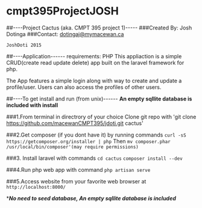 # cmpt395ProjectJOSH

##----Project Cactus (aka. CMPT 395 project 1)-----
###Created By: Josh Dotinga
###Contact: dotingaj@mymacewan.ca
    
    JoshDoti 2015

##----Application------
requirements: PHP
This appliaction is a simple CRUD(create read update delete) app
built on the laravel framework for php. 

The App features a simple login along with way to create and update
a profile/user. Users can also access the profiles of other users. 

##----To get install and run (from unix)------
****An empty sqllite database is included with install****

###1.From terminal in directrory of your choice Clone git repo with
  'git clone https://github.com/macewanCMPT395/jdoti.git cactus'
  
###2.Get composer (if you dont have it) by running commands
        `curl -sS https://getcomposer.org/installer | php`
Then
        `mv composer.phar /usr/local/bin/composer'(may require permissions)`

###3. Install laravel with commands
        `cd cactus`
        `composer install --dev`
        
###4.Run php web app with command
        `php artisan serve`
        
###5.Access website from your favorite web browser at
        `http://localhost:8000/`
        
****No need to seed database, An empty sqllite database is included***




